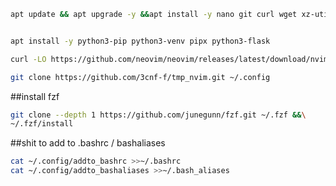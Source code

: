 ```bash
apt update && apt upgrade -y &&apt install -y nano git curl wget xz-utils zstd unzip iproute2 
```

```bash

apt install -y python3-pip python3-venv pipx python3-flask
```

```bash
curl -LO https://github.com/neovim/neovim/releases/latest/download/nvim-linux-x86_64.tar.gz &&rm -rf /opt/nvim &&tar -C /opt -xzf nvim-linux-x86_64.tar.gz &&\

git clone https://github.com/3cnf-f/tmp_nvim.git ~/.config
```
##install fzf

```bash
git clone --depth 1 https://github.com/junegunn/fzf.git ~/.fzf &&\
~/.fzf/install
```

##shit to add to .bashrc / bashaliases
```bash
cat ~/.config/addto_bashrc >>~/.bashrc
cat ~/.config/addto_bashaliases >>~/.bash_aliases

```
